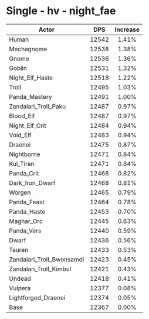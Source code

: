 # Single - hv - night_fae
| Actor | DPS | Increase |
|---|:---:|:---:|
|Human|12542|1.41%|
|Mechagnome|12538|1.38%|
|Gnome|12536|1.36%|
|Goblin|12531|1.32%|
|Night_Elf_Haste|12518|1.22%|
|Troll|12495|1.03%|
|Panda_Mastery|12491|1.00%|
|Zandalari_Troll_Paku|12487|0.97%|
|Blood_Elf|12487|0.97%|
|Night_Elf_Crit|12484|0.94%|
|Void_Elf|12483|0.94%|
|Draenei|12475|0.87%|
|Nightborne|12471|0.84%|
|Kul_Tiran|12471|0.84%|
|Panda_Crit|12468|0.82%|
|Dark_Iron_Dwarf|12468|0.81%|
|Worgen|12465|0.79%|
|Panda_Feast|12464|0.78%|
|Panda_Haste|12453|0.70%|
|Maghar_Orc|12445|0.63%|
|Panda_Vers|12440|0.59%|
|Dwarf|12436|0.56%|
|Tauren|12433|0.53%|
|Zandalari_Troll_Bwonsamdi|12423|0.45%|
|Zandalari_Troll_Kimbul|12421|0.43%|
|Undead|12418|0.41%|
|Vulpera|12377|0.08%|
|Lightforged_Draenei|12374|0.05%|
|Base|12367|0.00%|
